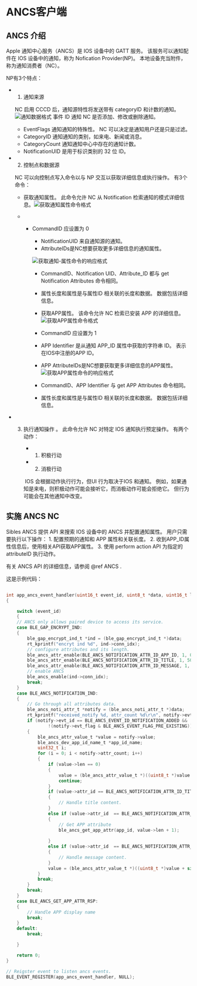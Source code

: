 # ANCS客户端

## ANCS 介绍
Apple 通知中心服务（ANCS）是 IOS 设备中的 GATT 服务。 该服务可以通知配件在 IOS 设备中的通知，称为 Nofication Provider(NP)。
本地设备充当附件，称为通知消费者（NC）。

NP有3个特点：

- 1. 通知来源

    NC 启用 CCCD 后，通知源特性将发送带有 categoryID 和计数的通知。
    	![通知数据格式](../../../assets/formatOfGATTNotifications_2x.png)
    事件 ID 通知 NC 是否添加、修改或删除通知。

    - EventFlags 通知通知的特殊性。 NC 可以决定是通知用户还是只是过滤。
    - CategoryID 通知通知的类别，如来电、新闻或消息。
    - CategoryCount 通知通知中心中存在的通知计数。
    - NotificationUID 是用于标识类别的 32 位 ID。


- 2. 控制点和数据源

  NC 可以向控制点写入命令以与 NP 交互以获取详细信息或执行操作。 有3个命令：

  - 获取通知属性。 此命令允许 NC 从 Notification 检索通知的模式详细信息。![获取通知属性命令格式](../../../assets/formatOfAGetNotificationAttributesCommand_2x.png)

  - - CommandID 应设置为 0
       - NotificationUID 来自通知源的通知。
       - AttributeIDs是NC想要获取更多详细信息的通知属性。

       
       ![获取通知-属性命令的响应格式](../../../assets/formatOfAResponseToAGetNotificationAttributesCommand_2x.png) 

       - CommandID、Notification UID、Attribute_ID 都与 get Notification Attributes 命令相同。
       - 属性长度和属性是与属性ID 相关联的长度和数据。 数据包括详细信息。

       - 获取APP属性。 该命令允许 NC 检索已安装 APP 的详细信息。
         ![获取APP属性命令格式](../../../assets/formatOfAGetAppAttributesCommand_2x.png) 

       - CommandID 应设置为 1

       - APP Identifier 是从通知 APP_ID 属性中获取的字符串 ID。 表示在IOS中注册的APP ID。

       - APP AttributeIDs是NC想要获取更多详细信息的APP属性。
         ![获取APP属性命令的响应格式](../../../assets/formatOfAResponseToAGetAppAttributesCommand_2x.png) 

       - CommandID、APP Identifier 与 get APP Attributes 命令相同。

       - 属性长度和属性是与属性ID 相关联的长度和数据。 数据包括详细信息。

         

- 3. 执行通知操作 。 
     此命令允许 NC 对特定 IOS 通知执行预定操作。 有两个动作：

     - 1. 积极行动

     - 2. 消极行动

     ​    IOS 会根据动作执行行为，但UI 行为取决于IOS 和通知。 例如，如果通知是来电，则积极动作可能会接听它，而消极动作可能会拒绝它。 但行为可能会在其他通知中改变。


## 实施 ANCS NC

Sibles ANCS 提供 API 来搜索 IOS 设备中的 ANCS 并配置通知属性。 用户只需要执行以下操作：
	1. 配置预期的通知和 APP 属性和关联长度。
	2. 收到APP_ID属性信息后，使用相关API获取APP属性。
	3. 使用 perform action API 为指定的 attributeID 执行动作。

有关 ANCS API 的详细信息，请参阅 @ref ANCS .

这是示例代码：

```c

int app_ancs_event_handler(uint16_t event_id, uint8_t *data, uint16_t len, uint32_t context)
{

    switch (event_id)
    {
	// ANCS only allows paired device to access its service.
    case BLE_GAP_ENCRYPT_IND:
    {
        ble_gap_encrypt_ind_t *ind = (ble_gap_encrypt_ind_t *)data;
        rt_kprintf("encryt ind %d", ind->conn_idx);
		// configure attributes and its length.
		ble_ancs_attr_enable(BLE_ANCS_NOTIFICATION_ATTR_ID_APP_ID, 1, 0);
		ble_ancs_attr_enable(BLE_ANCS_NOTIFICATION_ATTR_ID_TITLE, 1, 50);
		ble_ancs_attr_enable(BLE_ANCS_NOTIFICATION_ATTR_ID_MESSAGE, 1, 100);
		// enable ANCS
        ble_ancs_enable(ind->conn_idx);
        break;
    }
    case BLE_ANCS_NOTIFICATION_IND:
    {
		// Go through all attributes data.
        ble_ancs_noti_attr_t *notify = (ble_ancs_noti_attr_t *)data;
        rt_kprintf("received_notify %d, attr_count %d\r\n", notify->evt_id, notify->attr_count);
        if (notify->evt_id == BLE_ANCS_EVENT_ID_NOTIFICATION_ADDED &&
                !(notify->evt_flag & BLE_ANCS_EVENT_FLAG_PRE_EXISTING)) // No need to shown pre-existing notifcations
        {
            ble_ancs_attr_value_t *value = notify->value;
            ble_ancs_dev_app_id_name_t *app_id_name;
            uint32_t i;
            for (i = 0; i < notify->attr_count; i++)
            {
                if (value->len == 0)
                {
                    value = (ble_ancs_attr_value_t *)((uint8_t *)value + sizeof(ble_ancs_attr_value_t));
                    continue;
                }
                if (value->attr_id == BLE_ANCS_NOTIFICATION_ATTR_ID_TITLE)
                {
					// Handle title content.
                }
                else if (value->attr_id  == BLE_ANCS_NOTIFICATION_ATTR_ID_APP_ID)
                {
					// Get APP attribute
                    ble_ancs_get_app_attr(app_id, value->len + 1);
 
                }
                else if (value->attr_id  == BLE_ANCS_NOTIFICATION_ATTR_ID_MESSAGE)
                {
					// Handle message content.
                }
                value = (ble_ancs_attr_value_t *)((uint8_t *)value + sizeof(ble_ancs_attr_value_t) + value->len);
            }
            break;
        }
        break;
    }
    case BLE_ANCS_GET_APP_ATTR_RSP:
    {
		// Handle APP display name
        break;
    }
    default:
        break;

    }

    return 0;
}

// Reigster event to listen ancs events.
BLE_EVENT_REGISTER(app_ancs_event_handler, NULL);

```